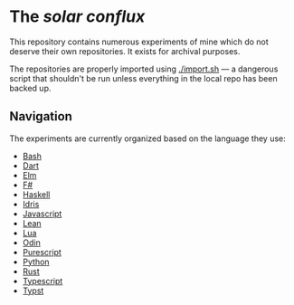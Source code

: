 # The _solar conflux_

<!-- > Pristine yet chaotic, familiar yet mysterious, unique yet repeating — the cosmos held many secrets for those wise enough to seek them — secrets of its own volition, and shadows of those before it. [...] -->
<!-- > -->
<!-- > Luna awoke. "How many cycles have I been dormant for" — she wondered into the abyss. Having gotten out of the timeless slumber, she was starting to slowly regain herself. "I wonder what theories I'll set up this time!", she exclaimed, slowly getting excited at the prospect of figuring it all out again. She would eventually figure it out — that much the girl knew. She somehow knew that, yet couldn't figure out why, nor how. [...] -->
<!-- > -->
<!-- > She couldn't move, yet she could experiment. Observing and tinkering with the many surrounding planets, she was slowly deciphering the rules of her surroundings. Still, the path to knowledge is littered with failures, and her journey was no different. That never bothered her, though — a little gravity was always enough to make her failures dissolve into the flaming stars the system she found herself in was made out of. -->
<!-- > -->
<!-- > _They_ had provided her with these wonderful abilities — deep down, she felt that. But who _they_ were, that much had eluded her — it's like she's forgotten. Was this an effect of the cycle? Did _they_ make this happen? The questions were many, the answers few. "Oh well, can't learn more about what's left of those before me without first figuring out how these darn physics work," she said playfully, before returning to work. -->

This repository contains numerous experiments of mine which do not deserve their own repositories. It exists for archival purposes.

The repositories are properly imported using [./import.sh](./import.sh) — a dangerous script that shouldn't be run unless everything in the local repo has been backed up.

## Navigation

The experiments are currently organized based on the language they use:

- [Bash](./bash/)
- [Dart](./dart/)
- [Elm](./elm/)
- [F#](./fsharp/)
- [Haskell](./haskell/)
- [Idris](./idris/)
- [Javascript](./javascript/)
- [Lean](./lean/)
- [Lua](./lua/)
- [Odin](./odin/)
- [Purescript](./purescript/)
- [Python](./python/)
- [Rust](./rust/)
- [Typescript](./typescript/)
- [Typst](./typst/)
